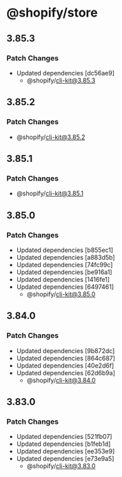 # @shopify/store

## 3.85.3

### Patch Changes

- Updated dependencies [dc56ae9]
  - @shopify/cli-kit@3.85.3

## 3.85.2

### Patch Changes

- @shopify/cli-kit@3.85.2

## 3.85.1

### Patch Changes

- @shopify/cli-kit@3.85.1

## 3.85.0

### Patch Changes

- Updated dependencies [b855ec1]
- Updated dependencies [a883d5b]
- Updated dependencies [74fc99c]
- Updated dependencies [be916a1]
- Updated dependencies [1416fe1]
- Updated dependencies [6497461]
  - @shopify/cli-kit@3.85.0

## 3.84.0

### Patch Changes

- Updated dependencies [9b872dc]
- Updated dependencies [864c687]
- Updated dependencies [40e2d6f]
- Updated dependencies [62d6b9a]
  - @shopify/cli-kit@3.84.0

## 3.83.0

### Patch Changes

- Updated dependencies [521fb07]
- Updated dependencies [b1feb1d]
- Updated dependencies [ee353e9]
- Updated dependencies [e73e9a5]
  - @shopify/cli-kit@3.83.0
